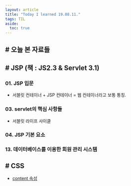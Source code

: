 ```yaml
---
layout: article
title: "Today I learned 19.08.11."
tags: TIL
aside:
  toc: true
---
```


## # 오늘 본 자료들

## # JSP (책 : JS2.3  & Servlet 3.1)
### 01. JSP 입문
- 서블릿 컨테이너 + JSP 컨테이너 = 웹 컨테이너라고 보통 통칭.

### 03. servlet의 핵심 사항들
- 서블릿 라이프 사이클

### 04. JSP 기본 요소

### 13. 데이터베이스를 이용한 회원 관리 시스템

## # CSS
- [content 속성](https://www.w3schools.com/cssref/css_entities.asp)